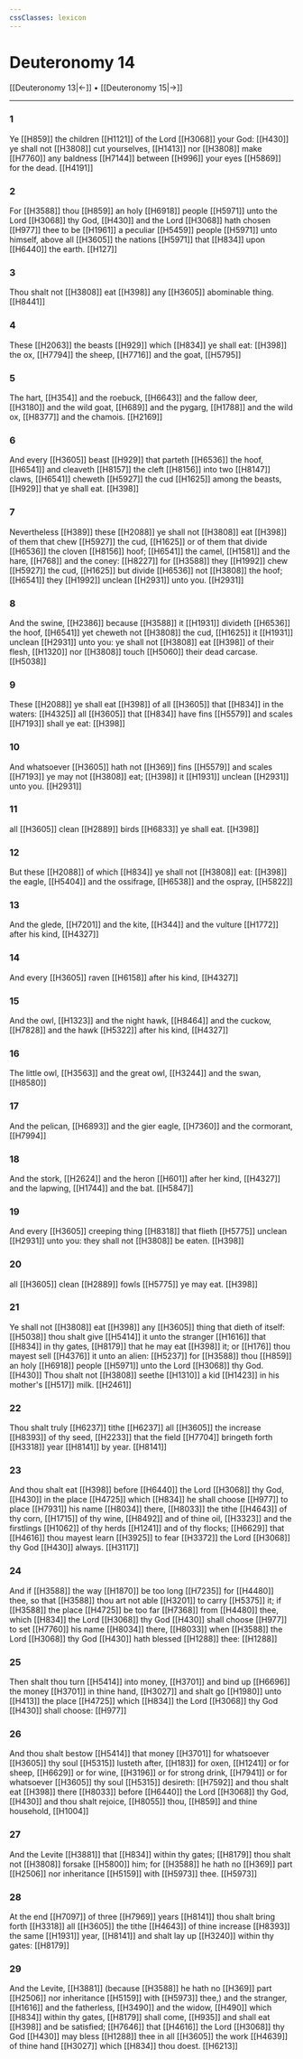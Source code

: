 ```yaml
---
cssClasses: lexicon
---
```

# Deuteronomy 14

[[Deuteronomy 13|←]] • [[Deuteronomy 15|→]]

---

### 1
Ye [[H859]] the children [[H1121]] of the Lord [[H3068]] your God: [[H430]] ye shall not [[H3808]] cut yourselves, [[H1413]] nor [[H3808]] make [[H7760]] any baldness [[H7144]] between [[H996]] your eyes [[H5869]] for the dead. [[H4191]]

### 2
For [[H3588]] thou [[H859]] an holy [[H6918]] people [[H5971]] unto the Lord [[H3068]] thy God, [[H430]] and the Lord [[H3068]] hath chosen [[H977]] thee to be [[H1961]] a peculiar [[H5459]] people [[H5971]] unto himself, above all [[H3605]] the nations [[H5971]] that [[H834]] upon [[H6440]] the earth. [[H127]]

### 3
Thou shalt not [[H3808]] eat [[H398]] any [[H3605]] abominable thing. [[H8441]]

### 4
These [[H2063]] the beasts [[H929]] which [[H834]] ye shall eat: [[H398]] the ox, [[H7794]] the sheep, [[H7716]] and the goat, [[H5795]]

### 5
The hart, [[H354]] and the roebuck, [[H6643]] and the fallow deer, [[H3180]] and the wild goat, [[H689]] and the pygarg, [[H1788]] and the wild ox, [[H8377]] and the chamois. [[H2169]]

### 6
And every [[H3605]] beast [[H929]] that parteth [[H6536]] the hoof, [[H6541]] and cleaveth [[H8157]] the cleft [[H8156]] into two [[H8147]] claws, [[H6541]] cheweth [[H5927]] the cud [[H1625]] among the beasts, [[H929]] that ye shall eat. [[H398]]

### 7
Nevertheless [[H389]] these [[H2088]] ye shall not [[H3808]] eat [[H398]] of them that chew [[H5927]] the cud, [[H1625]] or of them that divide [[H6536]] the cloven [[H8156]] hoof; [[H6541]] the camel, [[H1581]] and the hare, [[H768]] and the coney: [[H8227]] for [[H3588]] they [[H1992]] chew [[H5927]] the cud, [[H1625]] but divide [[H6536]] not [[H3808]] the hoof; [[H6541]] they [[H1992]] unclean [[H2931]] unto you. [[H2931]]

### 8
And the swine, [[H2386]] because [[H3588]] it [[H1931]] divideth [[H6536]] the hoof, [[H6541]] yet cheweth not [[H3808]] the cud, [[H1625]] it [[H1931]] unclean [[H2931]] unto you: ye shall not [[H3808]] eat [[H398]] of their flesh, [[H1320]] nor [[H3808]] touch [[H5060]] their dead carcase. [[H5038]]

### 9
These [[H2088]] ye shall eat [[H398]] of all [[H3605]] that [[H834]] in the waters: [[H4325]] all [[H3605]] that [[H834]] have fins [[H5579]] and scales [[H7193]] shall ye eat: [[H398]]

### 10
And whatsoever [[H3605]] hath not [[H369]] fins [[H5579]] and scales [[H7193]] ye may not [[H3808]] eat; [[H398]] it [[H1931]] unclean [[H2931]] unto you. [[H2931]]

### 11
all [[H3605]] clean [[H2889]] birds [[H6833]] ye shall eat. [[H398]]

### 12
But these [[H2088]] of which [[H834]] ye shall not [[H3808]] eat: [[H398]] the eagle, [[H5404]] and the ossifrage, [[H6538]] and the ospray, [[H5822]]

### 13
And the glede, [[H7201]] and the kite, [[H344]] and the vulture [[H1772]] after his kind, [[H4327]]

### 14
And every [[H3605]] raven [[H6158]] after his kind, [[H4327]]

### 15
And the owl, [[H1323]] and the night hawk, [[H8464]] and the cuckow, [[H7828]] and the hawk [[H5322]] after his kind, [[H4327]]

### 16
The little owl, [[H3563]] and the great owl, [[H3244]] and the swan, [[H8580]]

### 17
And the pelican, [[H6893]] and the gier eagle, [[H7360]] and the cormorant, [[H7994]]

### 18
And the stork, [[H2624]] and the heron [[H601]] after her kind, [[H4327]] and the lapwing, [[H1744]] and the bat. [[H5847]]

### 19
And every [[H3605]] creeping thing [[H8318]] that flieth [[H5775]] unclean [[H2931]] unto you: they shall not [[H3808]] be eaten. [[H398]]

### 20
all [[H3605]] clean [[H2889]] fowls [[H5775]] ye may eat. [[H398]]

### 21
Ye shall not [[H3808]] eat [[H398]] any [[H3605]] thing that dieth of itself: [[H5038]] thou shalt give [[H5414]] it unto the stranger [[H1616]] that [[H834]] in thy gates, [[H8179]] that he may eat [[H398]] it; or [[H176]] thou mayest sell [[H4376]] it unto an alien: [[H5237]] for [[H3588]] thou [[H859]] an holy [[H6918]] people [[H5971]] unto the Lord [[H3068]] thy God. [[H430]] Thou shalt not [[H3808]] seethe [[H1310]] a kid [[H1423]] in his mother's [[H517]] milk. [[H2461]]

### 22
Thou shalt truly [[H6237]] tithe [[H6237]] all [[H3605]] the increase [[H8393]] of thy seed, [[H2233]] that the field [[H7704]] bringeth forth [[H3318]] year [[H8141]] by year. [[H8141]]

### 23
And thou shalt eat [[H398]] before [[H6440]] the Lord [[H3068]] thy God, [[H430]] in the place [[H4725]] which [[H834]] he shall choose [[H977]] to place [[H7931]] his name [[H8034]] there, [[H8033]] the tithe [[H4643]] of thy corn, [[H1715]] of thy wine, [[H8492]] and of thine oil, [[H3323]] and the firstlings [[H1062]] of thy herds [[H1241]] and of thy flocks; [[H6629]] that [[H4616]] thou mayest learn [[H3925]] to fear [[H3372]] the Lord [[H3068]] thy God [[H430]] always. [[H3117]]

### 24
And if [[H3588]] the way [[H1870]] be too long [[H7235]] for [[H4480]] thee, so that [[H3588]] thou art not able [[H3201]] to carry [[H5375]] it; if [[H3588]] the place [[H4725]] be too far [[H7368]] from [[H4480]] thee, which [[H834]] the Lord [[H3068]] thy God [[H430]] shall choose [[H977]] to set [[H7760]] his name [[H8034]] there, [[H8033]] when [[H3588]] the Lord [[H3068]] thy God [[H430]] hath blessed [[H1288]] thee: [[H1288]]

### 25
Then shalt thou turn [[H5414]] into money, [[H3701]] and bind up [[H6696]] the money [[H3701]] in thine hand, [[H3027]] and shalt go [[H1980]] unto [[H413]] the place [[H4725]] which [[H834]] the Lord [[H3068]] thy God [[H430]] shall choose: [[H977]]

### 26
And thou shalt bestow [[H5414]] that money [[H3701]] for whatsoever [[H3605]] thy soul [[H5315]] lusteth after, [[H183]] for oxen, [[H1241]] or for sheep, [[H6629]] or for wine, [[H3196]] or for strong drink, [[H7941]] or for whatsoever [[H3605]] thy soul [[H5315]] desireth: [[H7592]] and thou shalt eat [[H398]] there [[H8033]] before [[H6440]] the Lord [[H3068]] thy God, [[H430]] and thou shalt rejoice, [[H8055]] thou, [[H859]] and thine household, [[H1004]]

### 27
And the Levite [[H3881]] that [[H834]] within thy gates; [[H8179]] thou shalt not [[H3808]] forsake [[H5800]] him; for [[H3588]] he hath no [[H369]] part [[H2506]] nor inheritance [[H5159]] with [[H5973]] thee. [[H5973]]

### 28
At the end [[H7097]] of three [[H7969]] years [[H8141]] thou shalt bring forth [[H3318]] all [[H3605]] the tithe [[H4643]] of thine increase [[H8393]] the same [[H1931]] year, [[H8141]] and shalt lay up [[H3240]] within thy gates: [[H8179]]

### 29
And the Levite, [[H3881]] (because [[H3588]] he hath no [[H369]] part [[H2506]] nor inheritance [[H5159]] with [[H5973]] thee,) and the stranger, [[H1616]] and the fatherless, [[H3490]] and the widow, [[H490]] which [[H834]] within thy gates, [[H8179]] shall come, [[H935]] and shall eat [[H398]] and be satisfied; [[H7646]] that [[H4616]] the Lord [[H3068]] thy God [[H430]] may bless [[H1288]] thee in all [[H3605]] the work [[H4639]] of thine hand [[H3027]] which [[H834]] thou doest. [[H6213]]